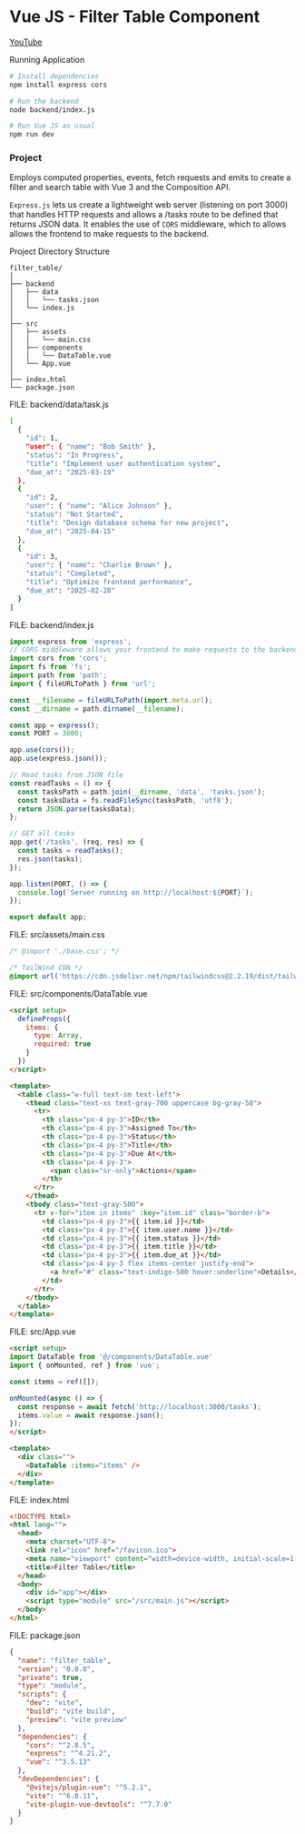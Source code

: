 # Vue JS - Filter Table Component

[YouTube](https://youtu.be/au27CwIFHzs)

Running Application
```sh
# Install dependencies
npm install express cors

# Run the backend
node backend/index.js

# Run Vue JS as usual
npm run dev
```

### Project
Employs computed properties, events, fetch requests and emits to create a filter and search table with Vue 3 and the Composition API.

`Express.js` lets us create a lightweight web server (listening on port 3000) that handles HTTP requests and allows a /tasks route to be defined that returns JSON data. It enables the use of `CORS` middleware, which to allows allows the frontend to make requests to the backend.

Project Directory Structure
```
filter_table/
│
├── backend
│   ├── data
│   │   └── tasks.json
│   └── index.js
│
├── src
│   ├── assets
│   │   └── main.css
│   ├── components
│   │   └── DataTable.vue
│   └── App.vue
│
├── index.html
└── package.json
```

FILE: backend/data/task.js
```sh
[
  {
    "id": 1,
    "user": { "name": "Bob Smith" },
    "status": "In Progress",
    "title": "Implement user authentication system",
    "due_at": "2025-03-19"
  },
  {
    "id": 2,
    "user": { "name": "Alice Johnson" },
    "status": "Not Started", 
    "title": "Design database schema for new project",
    "due_at": "2025-04-15"
  },
  {
    "id": 3,
    "user": { "name": "Charlie Brown" },
    "status": "Completed",
    "title": "Optimize frontend performance",
    "due_at": "2025-02-28"
  }
]
```

FILE: backend/index.js
```js
import express from 'express';
// CORS middleware allows your frontend to make requests to the backend.
import cors from 'cors';
import fs from 'fs';
import path from 'path';
import { fileURLToPath } from 'url';

const __filename = fileURLToPath(import.meta.url);
const __dirname = path.dirname(__filename);

const app = express();
const PORT = 3000;

app.use(cors());
app.use(express.json());

// Read tasks from JSON file
const readTasks = () => {
  const tasksPath = path.join(__dirname, 'data', 'tasks.json');
  const tasksData = fs.readFileSync(tasksPath, 'utf8');
  return JSON.parse(tasksData);
};

// GET all tasks
app.get('/tasks', (req, res) => {
  const tasks = readTasks();
  res.json(tasks);
});

app.listen(PORT, () => {
  console.log(`Server running on http://localhost:${PORT}`);
});

export default app;
```

FILE: src/assets/main.css
```css
/* @import './base.css'; */

/* TailWind CDN */
@import url('https://cdn.jsdelivr.net/npm/tailwindcss@2.2.19/dist/tailwind.min.css');
```

FILE: src/components/DataTable.vue
```html
<script setup>
  defineProps({
    items: {
      type: Array,
      required: true
    }
  })
</script>

<template>
  <table class="w-full text-sm text-left">
    <thead class="text-xs text-gray-700 uppercase bg-gray-50">
      <tr>
        <th class="px-4 py-3">ID</th>
        <th class="px-4 py-3">Assigned To</th>
        <th class="px-4 py-3">Status</th>
        <th class="px-4 py-3">Title</th>
        <th class="px-4 py-3">Due At</th>
        <th class="px-4 py-3">
          <span class="sr-only">Actions</span>
        </th>
      </tr>
    </thead>
    <tbody class="text-gray-500">
      <tr v-for="item in items" :key="item.id" class="border-b">
        <td class="px-4 py-3">{{ item.id }}</td>
        <td class="px-4 py-3">{{ item.user.name }}</td>
        <td class="px-4 py-3">{{ item.status }}</td>
        <td class="px-4 py-3">{{ item.title }}</td>
        <td class="px-4 py-3">{{ item.due_at }}</td>
        <td class="px-4 py-3 flex items-center justify-end">
          <a href="#" class="text-indigo-500 hover:underline">Details</a>
        </td>
      </tr>
    </tbody>
  </table>
</template>
```

FILE: src/App.vue
```html
<script setup>
import DataTable from '@/components/DataTable.vue'
import { onMounted, ref } from 'vue';

const items = ref([]);

onMounted(async () => {
  const response = await fetch('http://localhost:3000/tasks');
  items.value = await response.json();
});
</script>

<template>
  <div class="">
    <DataTable :items="items" />
  </div>
</template>
```

FILE: index.html
```html
<!DOCTYPE html>
<html lang="">
  <head>
    <meta charset="UTF-8">
    <link rel="icon" href="/favicon.ico">
    <meta name="viewport" content="width=device-width, initial-scale=1.0">
    <title>Filter Table</title>
  </head>
  <body>
    <div id="app"></div>
    <script type="module" src="/src/main.js"></script>
  </body>
</html>
```

FILE: package.json
```json
{
  "name": "filter_table",
  "version": "0.0.0",
  "private": true,
  "type": "module",
  "scripts": {
    "dev": "vite",
    "build": "vite build",
    "preview": "vite preview"
  },
  "dependencies": {
    "cors": "^2.8.5",
    "express": "^4.21.2",
    "vue": "^3.5.13"
  },
  "devDependencies": {
    "@vitejs/plugin-vue": "^5.2.1",
    "vite": "^6.0.11",
    "vite-plugin-vue-devtools": "^7.7.0"
  }
}
```
